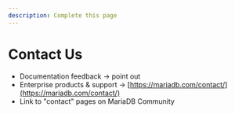 ```yaml
---
description: Complete this page
---
```


# Contact Us



* Documentation feedback -> point out
* Enterprise products & support -> [https://mariadb.com/contact/](https://mariadb.com/contact/)
* Link to "contact" pages on MariaDB Community

